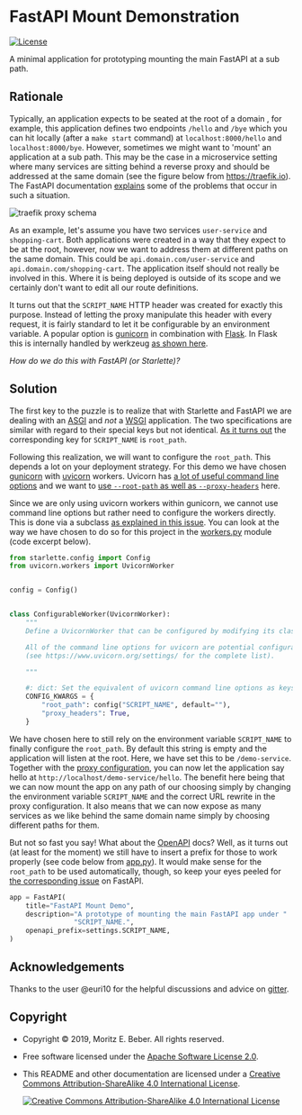 # FastAPI Mount Demonstration

[![License](https://img.shields.io/badge/license-Apache--2.0-blueviolet)](https://opensource.org/licenses/Apache-2.0)

A minimal application for prototyping mounting the main FastAPI at a sub path.

## Rationale

Typically, an application expects to be seated at the root of a domain , for
example, this application defines two endpoints `/hello` and `/bye` which you
can hit locally (after a `make start` command) at `localhost:8000/hello` and
`localhost:8000/bye`. However, sometimes we might want to 'mount' an application
at a sub path. This may be the case in a microservice setting where many
services are sitting behind a reverse proxy and should be addressed at the same
domain (see the figure below from https://traefik.io). The FastAPI documentation
[explains]( https://fastapi.tiangolo.com/tutorial/sub-applications-proxy/) some
of the problems that occur in such a situation.

![traefik proxy schema](https://docs.traefik.io/img/internal.png)

As an example, let's assume you have two services `user-service` and
`shopping-cart`. Both applications were created in a way that they expect to be
at the root, however, now we want to address them at different paths on the same
domain. This could be `api.domain.com/user-service` and
`api.domain.com/shopping-cart`. The application itself should not really be
involved in this. Where it is being deployed is outside of its scope and we
certainly don't want to edit all our route definitions.

It turns out that the `SCRIPT_NAME` HTTP header was created for exactly this
purpose. Instead of letting the proxy manipulate this header with every request,
it is fairly standard to let it be configurable by an environment variable. A
popular option is
[gunicorn](https://docs.gunicorn.org/en/stable/faq.html#wsgi-bits) in
combination with
[Flask](https://flask.palletsprojects.com/en/1.1.x/config/?highlight=script_name#APPLICATION_ROOT).
In Flask this is internally handled by werkzeug [as shown
here](https://werkzeug.palletsprojects.com/en/0.15.x/wsgi/?highlight=script_name#werkzeug.wsgi.pop_path_info).

_How do we do this with FastAPI (or Starlette)?_

## Solution

The first key to the puzzle is to realize that with Starlette and FastAPI we are
dealing with an [ASGI](https://asgi.readthedocs.io/) and _not_ a
[WSGI](https://wsgi.readthedocs.io/) application. The two specifications are
similar with regard to their special keys but not identical.  [As it turns
out](https://asgi.readthedocs.io/en/latest/specs/www.html#wsgi-compatibility)
the corresponding key for `SCRIPT_NAME` is `root_path`.

Following this realization, we will want to configure the `root_path`. This
depends a lot on your deployment strategy. For this demo we have chosen
[gunicorn](https://gunicorn.org/) with [uvicorn](https://www.uvicorn.org/)
workers.  Uvicorn has [a lot of useful command line
options](https://www.uvicorn.org/settings/) and we want to [use `--root-path` as
well as `--proxy-headers`](https://www.uvicorn.org/settings/#http) here.

Since we are only using uvicorn workers within gunicorn, we cannot use command
line options but rather need to configure the workers directly. This is done via
a subclass [as explained in this
issue](https://github.com/encode/uvicorn/issues/266). You can look at the way we
have chosen to do so for this project in the
[workers.py](src/mount_demo/workers.py) module (code excerpt below).

```python
from starlette.config import Config
from uvicorn.workers import UvicornWorker


config = Config()


class ConfigurableWorker(UvicornWorker):
    """
    Define a UvicornWorker that can be configured by modifying its class attribute.

    All of the command line options for uvicorn are potential configuration options
    (see https://www.uvicorn.org/settings/ for the complete list).

    """

    #: dict: Set the equivalent of uvicorn command line options as keys.
    CONFIG_KWARGS = {
        "root_path": config("SCRIPT_NAME", default=""),
        "proxy_headers": True,
    }
```

We have chosen here to still rely on the environment variable `SCRIPT_NAME` to
finally configure the `root_path`. By default this string is empty and the
application will listen at the root. Here, we have set this to be
`/demo-service`. Together with the [proxy configuration](nginx.conf), you can
now let the application say hello at `http://localhost/demo-service/hello`. The
benefit here being that we can now mount the app on any path of our choosing
simply by changing the environment variable `SCRIPT_NAME` and the correct URL
rewrite in the proxy configuration. It also means that we can now expose as many
services as we like behind the same domain name simply by choosing different
paths for them.

But not so fast you say! What about the [OpenAPI](https://www.openapis.org/)
docs? Well, as it turns out (at least for the moment) we still have to insert a
prefix for those to work properly (see code below from
[app.py](src/mount_demo/app.py)). It would make sense for the `root_path` to be
used automatically, though, so keep your eyes peeled for [the corresponding
issue](https://github.com/tiangolo/fastapi/issues/461) on FastAPI.

```python
app = FastAPI(
    title="FastAPI Mount Demo",
    description="A prototype of mounting the main FastAPI app under "
                "SCRIPT_NAME.",
    openapi_prefix=settings.SCRIPT_NAME,
)
```

## Acknowledgements

Thanks to the user @euri10 for the helpful discussions and advice on
[gitter](https://gitter.im/tiangolo/fastapi).

## Copyright

* Copyright © 2019, Moritz E. Beber. All rights reserved.
* Free software licensed under the [Apache Software License 2.0](LICENSE).
* This README and other documentation are licensed under a [Creative Commons
  Attribution-ShareAlike 4.0 International
  License](http://creativecommons.org/licenses/by-sa/4.0/).

  [![Creative Commons Attribution-ShareAlike 4.0 International
  License](https://i.creativecommons.org/l/by-sa/4.0/88x31.png)](http://creativecommons.org/licenses/by-sa/4.0/)
